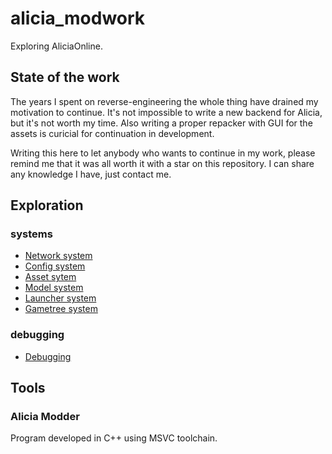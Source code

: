 # alicia_modwork
Exploring AliciaOnline.


## State of the work
The years I spent on reverse-engineering the whole thing have drained my motivation to continue. 
It's not impossible to write a new backend for Alicia, but it's not worth my time. 
Also writing a proper repacker with GUI for the assets is curicial for continuation in development. 

Writing this here to let anybody who wants to continue in my work, please remind me that it was all worth it with a star on this repository. I can share any knowledge I have, just contact me. 


## Exploration
### systems
- [Network system](https://github.com/Story-Of-Alicia/alicia_server/wiki/Alicia-protocol)
- [Config system](theory/configuration/config.md)
- [Asset sytem](theory/assets/pak.md)
- [Model system](theory/assets/models.md)
- [Launcher system](theory/booting/launcher.md)
- [Gametree system](theory/booting/gametree.md)
### debugging
- [Debugging](theory/debugging/debugging.md)
## Tools
### Alicia Modder
Program developed in C++ using MSVC toolchain. 
